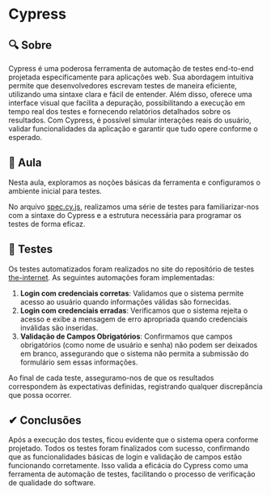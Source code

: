 # Cypress

## 🔍 Sobre

Cypress é uma poderosa ferramenta de automação de testes end-to-end projetada especificamente para aplicações web. Sua abordagem intuitiva permite que desenvolvedores escrevam testes de maneira eficiente, utilizando uma sintaxe clara e fácil de entender. Além disso, oferece uma interface visual que facilita a depuração, possibilitando a execução em tempo real dos testes e fornecendo relatórios detalhados sobre os resultados. Com Cypress, é possível simular interações reais do usuário, validar funcionalidades da aplicação e garantir que tudo opere conforme o esperado.

## 📘 Aula
Nesta aula, exploramos as noções básicas da ferramenta e configuramos o ambiente inicial para testes. 

No arquivo [spec.cy.js](cypress/e2e/spec.cy.js), realizamos uma série de testes para familiarizar-nos com a sintaxe do Cypress e a estrutura necessária para programar os testes de forma eficaz.

## 📝 Testes

Os testes automatizados foram realizados no site do repositório de testes [the-internet](https://the-internet.herokuapp.com/login). As seguintes automações foram implementadas:

1. **Login com credenciais corretas**: Validamos que o sistema permite acesso ao usuário quando informações válidas são fornecidas.
2. **Login com credenciais erradas**: Verificamos que o sistema rejeita o acesso e exibe a mensagem de erro apropriada quando credenciais inválidas são inseridas.
3. **Validação de Campos Obrigatórios**: Confirmamos que campos obrigatórios (como nome de usuário e senha) não podem ser deixados em branco, assegurando que o sistema não permita a submissão do formulário sem essas informações.

Ao final de cada teste, asseguramo-nos de que os resultados correspondem às expectativas definidas, registrando qualquer discrepância que possa ocorrer.

## ✔ Conclusões

Após a execução dos testes, ficou evidente que o sistema opera conforme projetado. Todos os testes foram finalizados com sucesso, confirmando que as funcionalidades básicas de login e validação de campos estão funcionando corretamente. Isso valida a eficácia do Cypress como uma ferramenta de automação de testes, facilitando o processo de verificação de qualidade do software.
